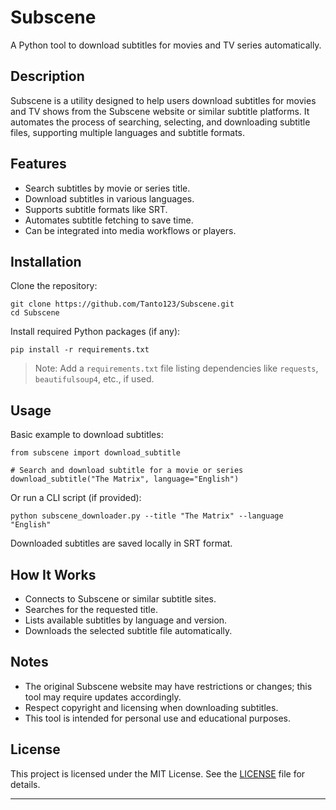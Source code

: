 # Subscene

A Python tool to download subtitles for movies and TV series automatically.

## Description

Subscene is a utility designed to help users download subtitles for movies and TV shows from the Subscene website or similar subtitle platforms. It automates the process of searching, selecting, and downloading subtitle files, supporting multiple languages and subtitle formats.

## Features

- Search subtitles by movie or series title.
- Download subtitles in various languages.
- Supports subtitle formats like SRT.
- Automates subtitle fetching to save time.
- Can be integrated into media workflows or players.

## Installation

Clone the repository:

```
git clone https://github.com/Tanto123/Subscene.git
cd Subscene
```

Install required Python packages (if any):

```
pip install -r requirements.txt
```

> Note: Add a `requirements.txt` file listing dependencies like `requests`, `beautifulsoup4`, etc., if used.

## Usage

Basic example to download subtitles:

```
from subscene import download_subtitle

# Search and download subtitle for a movie or series
download_subtitle("The Matrix", language="English")
```

Or run a CLI script (if provided):

```
python subscene_downloader.py --title "The Matrix" --language "English"
```

Downloaded subtitles are saved locally in SRT format.

## How It Works

- Connects to Subscene or similar subtitle sites.
- Searches for the requested title.
- Lists available subtitles by language and version.
- Downloads the selected subtitle file automatically.

## Notes

- The original Subscene website may have restrictions or changes; this tool may require updates accordingly.
- Respect copyright and licensing when downloading subtitles.
- This tool is intended for personal use and educational purposes.

## License

This project is licensed under the MIT License. See the [LICENSE](LICENSE) file for details.

---
